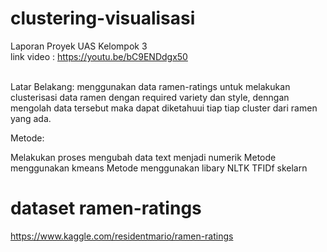 # clustering-visualisasi
Laporan Proyek UAS Kelompok 3
<br>
link video : https://youtu.be/bC9ENDdgx50

<br>
Latar Belakang: menggunakan data ramen-ratings untuk melakukan clusterisasi data ramen dengan required variety dan style, denngan mengolah data tersebut maka dapat diketahuui tiap tiap cluster dari ramen yang ada. 

Metode:

Melakukan proses mengubah data text menjadi numerik
Metode menggunakan kmeans
Metode menggunakan libary NLTK TFIDf skelarn

# dataset ramen-ratings 
https://www.kaggle.com/residentmario/ramen-ratings
